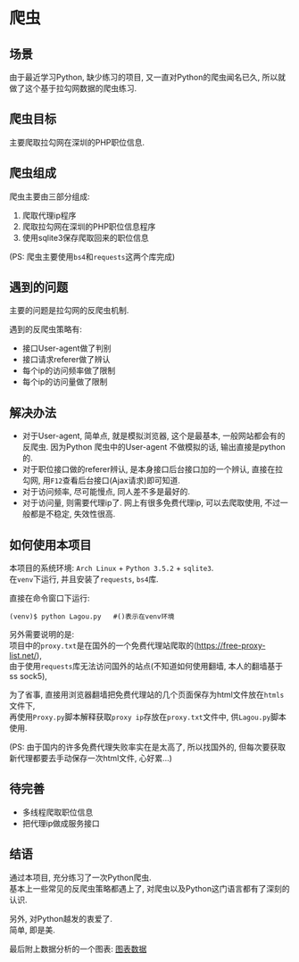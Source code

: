 爬虫
====

场景
----
由于最近学习Python, 缺少练习的项目, 又一直对Python的爬虫闻名已久, 所以就做了这个基于拉勾网数据的爬虫练习.

爬虫目标
--------
主要爬取拉勾网在深圳的PHP职位信息.

爬虫组成
--------
爬虫主要由三部分组成: 
1. 爬取代理ip程序
2. 爬取拉勾网在深圳的PHP职位信息程序
3. 使用sqlite3保存爬取回来的职位信息

(PS: 爬虫主要使用`bs4`和`requests`这两个库完成)

遇到的问题
----------
主要的问题是拉勾网的反爬虫机制.

遇到的反爬虫策略有:
- 接口User-agent做了判别
- 接口请求referer做了辨认
- 每个ip的访问频率做了限制
- 每个ip的访问量做了限制

解决办法
--------
- 对于User-agent, 简单点, 就是模拟浏览器, 这个是最基本, 一般网站都会有的反爬虫. 因为Python 爬虫中的User-agent 不做模拟的话, 输出直接是python的.
- 对于职位接口做的referer辨认, 是本身接口后台接口加的一个辨认, 直接在拉勾网, 用`F12`查看后台接口(Ajax请求)即可知道.
- 对于访问频率, 尽可能慢点, 同人差不多是最好的.
- 对于访问量, 则需要代理ip了. 网上有很多免费代理ip, 可以去爬取使用, 不过一般都是不稳定, 失效性很高.

如何使用本项目
--------------
本项目的系统环境: `Arch Linux` + `Python 3.5.2` + `sqlite3`.  
在`venv`下运行, 并且安装了`requests`, `bs4`库.

直接在命令窗口下运行: 
```
(venv)$ python Lagou.py   #()表示在venv环境
```
另外需要说明的是:   
项目中的`proxy.txt`是在国外的一个免费代理站爬取的(https://free-proxy-list.net/),  
由于使用`requests`库无法访问国外的站点(不知道如何使用翻墙, 本人的翻墙基于ss sock5),   

为了省事, 直接用浏览器翻墙把免费代理站的几个页面保存为html文件放在`htmls`文件下,  
再使用`Proxy.py`脚本解释获取`proxy ip`存放在`proxy.txt`文件中, 供`Lagou.py`脚本使用.

(PS: 由于国内的许多免费代理失败率实在是太高了, 所以找国外的, 但每次要获取新代理都要去手动保存一次html文件, 心好累...)

待完善
------
- 多线程爬取职位信息
- 把代理ip做成服务接口

结语
----
通过本项目, 充分练习了一次Python爬虫.  
基本上一些常见的反爬虫策略都遇上了, 对爬虫以及Python这门语言都有了深刻的认识.  

另外, 对Python越发的衷爱了.  
简单, 即是美.  

最后附上数据分析的一个图表: [图表数据](http://23.105.194.189/analysis.php)
